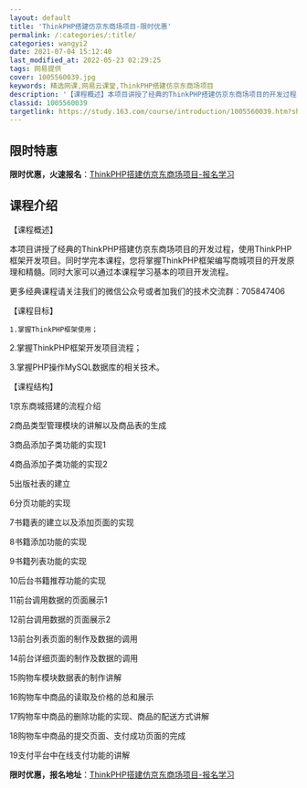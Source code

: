 ```yaml
---
layout: default
title: 'ThinkPHP搭建仿京东商场项目-限时优惠'
permalink: /:categories/:title/
categories: wangyi2
date: 2021-07-04 15:12:40
last_modified_at: 2022-05-23 02:29:25
tags: 网易提供
cover: 1005560039.jpg
keywords: 精选网课,网易云课堂,ThinkPHP搭建仿京东商场项目
description: '【课程概述】本项目讲授了经典的ThinkPHP搭建仿京东商场项目的开发过程，使用ThinkPHP框架开发项目。同时学完本'
classid: 1005560039
targetlink: https://study.163.com/course/introduction/1005560039.htm?share=1&shareId=1025206652&utm_campaign=share&utm_medium=iphoneShare&utm_source=&utm_u=1025206652
---
```


## 限时特惠

**限时优惠，火速报名**：[ThinkPHP搭建仿京东商场项目-报名学习](https://study.163.com/course/introduction/1005560039.htm?share=1&shareId=1025206652&utm_campaign=share&utm_medium=iphoneShare&utm_source=&utm_u=1025206652)

## 课程介绍

【课程概述】

本项目讲授了经典的ThinkPHP搭建仿京东商场项目的开发过程，使用ThinkPHP框架开发项目。同时学完本课程，您将掌握ThinkPHP框架编写商城项目的开发原理和精髓。同时大家可以通过本课程学习基本的项目开发流程。

更多经典课程请关注我们的微信公众号或者加我们的技术交流群：705847406

【课程目标】

	1.掌握ThinkPHP框架使用；

2.掌握ThinkPHP框架开发项目流程；

3.掌握PHP操作MySQL数据库的相关技术。

【课程结构】

1京东商城搭建的流程介绍 

2商品类型管理模块的讲解以及商品表的生成 

3商品添加子类功能的实现1 

4商品添加子类功能的实现2 

5出版社表的建立 

6分页功能的实现 

7书籍表的建立以及添加页面的实现 

8书籍添加功能的实现 

9书籍列表功能的实现 

10后台书籍推荐功能的实现 

11前台调用数据的页面展示1 

12前台调用数据的页面展示2 

13前台列表页面的制作及数据的调用 

14前台详细页面的制作及数据的调用 

15购物车模块数据表的制作讲解 

16购物车中商品的读取及价格的总和展示 

17购物车中商品的删除功能的实现、商品的配送方式讲解 

18购物车中商品的提交页面、支付成功页面的完成 

19支付平台中在线支付功能的讲解

**限时优惠，报名地址**：[ThinkPHP搭建仿京东商场项目-报名学习](https://study.163.com/course/introduction/1005560039.htm?share=1&shareId=1025206652&utm_campaign=share&utm_medium=iphoneShare&utm_source=&utm_u=1025206652)

